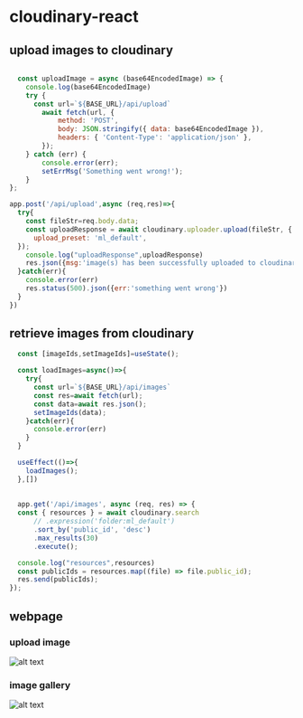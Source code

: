 # cloudinary-react

## upload images to cloudinary

```javascript

  const uploadImage = async (base64EncodedImage) => {
    console.log(base64EncodedImage)
    try {
      const url=`${BASE_URL}/api/upload`
        await fetch(url, {
            method: 'POST',
            body: JSON.stringify({ data: base64EncodedImage }),
            headers: { 'Content-Type': 'application/json' },
        });
    } catch (err) {
        console.error(err);
        setErrMsg('Something went wrong!');
    }
};

app.post('/api/upload',async (req,res)=>{
  try{
    const fileStr=req.body.data;
    const uploadResponse = await cloudinary.uploader.upload(fileStr, {
      upload_preset: 'ml_default',
  });
    console.log("uploadResponse",uploadResponse)
    res.json({msg:'image(s) has been successfully uploaded to cloudinary'})
  }catch(err){
    console.error(err)
    res.status(500).json({err:'something went wrong'})
  }
})

```


## retrieve images from cloudinary

```javascript
  const [imageIds,setImageIds]=useState();

  const loadImages=async()=>{
    try{
      const url=`${BASE_URL}/api/images`
      const res=await fetch(url);
      const data=await res.json();
      setImageIds(data);
    }catch(err){
      console.error(err)
    }
  }

  useEffect(()=>{
    loadImages();
  },[])
  
  
  app.get('/api/images', async (req, res) => {
  const { resources } = await cloudinary.search
      // .expression('folder:ml_default')
      .sort_by('public_id', 'desc')
      .max_results(30)
      .execute();

  console.log("resources",resources) 
  const publicIds = resources.map((file) => file.public_id);
  res.send(publicIds);
});

```

## webpage 

### upload image


![alt text](https://github.com/Wendy-B-Hub/cloudinary-react/blob/main/uploadImage.jpg)


### image gallery

![alt text](https://github.com/Wendy-B-Hub/cloudinary-react/blob/main/imageGallery.jpg)


